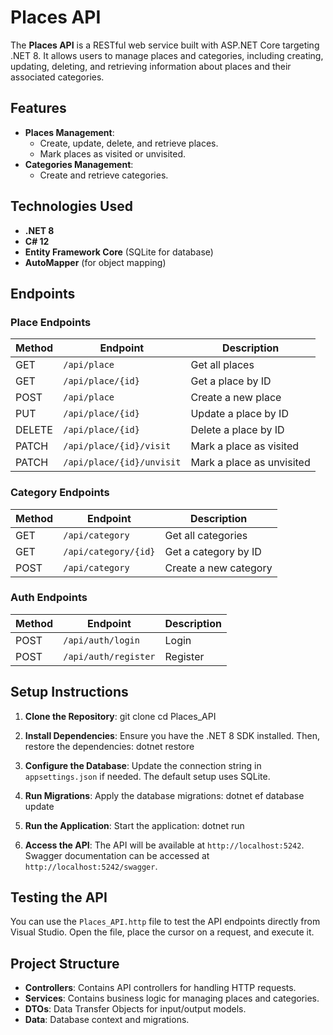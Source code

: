 # Places API

The **Places API** is a RESTful web service built with ASP.NET Core targeting .NET 8. It allows users to manage places and categories, including creating, updating, deleting, and retrieving information about places and their associated categories.

## Features

- **Places Management**:
  - Create, update, delete, and retrieve places.
  - Mark places as visited or unvisited.
- **Categories Management**:
  - Create and retrieve categories.

## Technologies Used

- **.NET 8**
- **C# 12**
- **Entity Framework Core** (SQLite for database)
- **AutoMapper** (for object mapping)

## Endpoints

### Place Endpoints

| Method | Endpoint                  | Description                     |
|--------|---------------------------|---------------------------------|
| GET    | `/api/place`              | Get all places                 |
| GET    | `/api/place/{id}`         | Get a place by ID              |
| POST   | `/api/place`              | Create a new place             |
| PUT    | `/api/place/{id}`         | Update a place by ID           |
| DELETE | `/api/place/{id}`         | Delete a place by ID           |
| PATCH  | `/api/place/{id}/visit`   | Mark a place as visited        |
| PATCH  | `/api/place/{id}/unvisit` | Mark a place as unvisited      |

### Category Endpoints

| Method | Endpoint                  | Description                     |
|--------|---------------------------|---------------------------------|
| GET    | `/api/category`           | Get all categories             |
| GET    | `/api/category/{id}`      | Get a category by ID           |
| POST   | `/api/category`           | Create a new category          |

### Auth Endpoints

| Method | Endpoint                  | Description                     |
|--------|---------------------------|---------------------------------|
| POST   | `/api/auth/login`         | Login                           |
| POST   | `/api/auth/register`      | Register                        |

## Setup Instructions

1. **Clone the Repository**:
   git clone <repository-url> cd Places_API
2. **Install Dependencies**:
   Ensure you have the .NET 8 SDK installed. Then, restore the dependencies:
   dotnet restore
3. **Configure the Database**:
   Update the connection string in `appsettings.json` if needed. The default setup uses SQLite.
4. **Run Migrations**:
   Apply the database migrations:
   dotnet ef database update
5. **Run the Application**:
   Start the application:
   dotnet run

6. **Access the API**:
   The API will be available at `http://localhost:5242`. Swagger documentation can be accessed at `http://localhost:5242/swagger`.

## Testing the API

You can use the `Places_API.http` file to test the API endpoints directly from Visual Studio. Open the file, place the cursor on a request, and execute it.

## Project Structure

- **Controllers**: Contains API controllers for handling HTTP requests.
- **Services**: Contains business logic for managing places and categories.
- **DTOs**: Data Transfer Objects for input/output models.
- **Data**: Database context and migrations.
